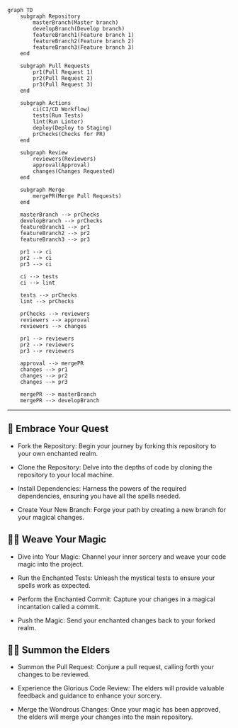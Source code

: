 ```mermaid
graph TD
    subgraph Repository
        masterBranch(Master branch)
        developBranch(Develop branch)
        featureBranch1(Feature branch 1)
        featureBranch2(Feature branch 2)
        featureBranch3(Feature branch 3)
    end

    subgraph Pull Requests
        pr1(Pull Request 1)
        pr2(Pull Request 2)
        pr3(Pull Request 3)
    end

    subgraph Actions
        ci(CI/CD Workflow)
        tests(Run Tests)
        lint(Run Linter)
        deploy(Deploy to Staging)
        prChecks(Checks for PR)
    end

    subgraph Review
        reviewers(Reviewers)
        approval(Approval)
        changes(Changes Requested)
    end

    subgraph Merge
        mergePR(Merge Pull Requests)
    end

    masterBranch --> prChecks
    developBranch --> prChecks
    featureBranch1 --> pr1
    featureBranch2 --> pr2
    featureBranch3 --> pr3

    pr1 --> ci
    pr2 --> ci
    pr3 --> ci

    ci --> tests
    ci --> lint

    tests --> prChecks
    lint --> prChecks

    prChecks --> reviewers
    reviewers --> approval
    reviewers --> changes

    pr1 --> reviewers
    pr2 --> reviewers
    pr3 --> reviewers

    approval --> mergePR
    changes --> pr1
    changes --> pr2
    changes --> pr3

    mergePR --> masterBranch
    mergePR --> developBranch

```
---

## 🌌 Embrace Your Quest

* Fork the Repository: Begin your journey by forking this repository to your own enchanted realm.

* Clone the Repository: Delve into the depths of code by cloning the repository to your local machine.

* Install Dependencies: Harness the powers of the required dependencies, ensuring you have all the spells needed.

* Create Your New Branch: Forge your path by creating a new branch for your magical changes.
  

## 🧚‍♀️ Weave Your Magic

* Dive into Your Magic: Channel your inner sorcery and weave your code magic into the project.

* Run the Enchanted Tests: Unleash the mystical tests to ensure your spells work as expected.

* Perform the Enchanted Commit: Capture your changes in a magical incantation called a commit.

* Push the Magic: Send your enchanted changes back to your forked realm.

 ##  🧙‍♂️ Summon the Elders
 
* Summon the Pull Request: Conjure a pull request, calling forth your changes to be reviewed.

* Experience the Glorious Code Review: The elders will provide valuable feedback and guidance to enhance your sorcery.

* Merge the Wondrous Changes: Once your magic has been approved, the elders will merge your changes into the main repository.
